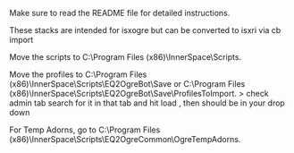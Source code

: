 Make sure to read the README file for detailed instructions.

These stacks are intended for isxogre but can be converted to isxri via cb import

Move the scripts to C:\Program Files (x86)\InnerSpace\Scripts.

Move the profiles to C:\Program Files (x86)\InnerSpace\Scripts\EQ2OgreBot\Save or
C:\Program Files (x86)\InnerSpace\Scripts\EQ2OgreBot\Save\ProfilesToImport. > check admin tab search for it in that tab and hit load , then should be in your drop down

For Temp Adorns, go to C:\Program Files (x86)\InnerSpace\Scripts\EQ2OgreCommon\OgreTempAdorns.
